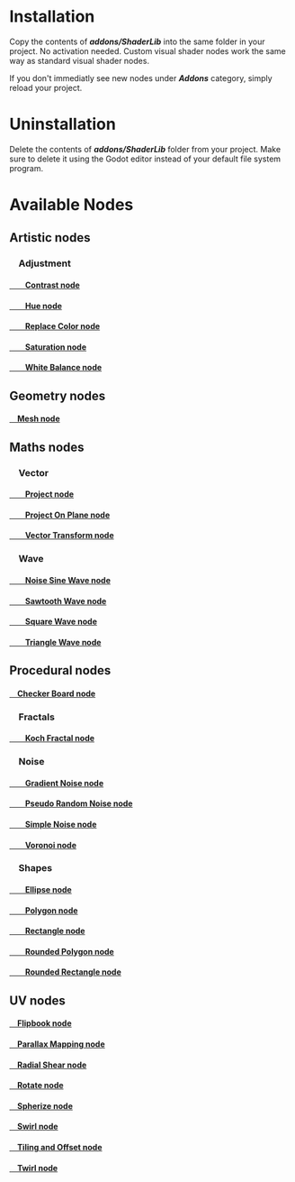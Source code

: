 # Installation
Copy the contents of **_addons/ShaderLib_** into the same folder in your project. No activation needed. Custom visual shader nodes work the same way as standard visual shader nodes.

If you don't immediatly see new nodes under **_Addons_** category, simply reload your project.
# Uninstallation
Delete the contents of **_addons/ShaderLib_** folder from your project. Make sure to delete it using the Godot editor instead of your default file system program.
# Available Nodes
<h2>Artistic nodes</h2>

<h3>&emsp;Adjustment</h3>

<h4><a href="/documentation/Nodes/Artistic/Adjustment/ContrastNode.md">&emsp;&emsp;Contrast node</a></h4>
<h4><a href="/documentation/Nodes/Artistic/Adjustment/HueNode.md">&emsp;&emsp;Hue node</a></h4>
<h4><a href="/documentation/Nodes/Artistic/Adjustment/ReplaceColorNode.md">&emsp;&emsp;Replace Color node</a></h4>
<h4><a href="/documentation/Nodes/Artistic/Adjustment/SaturationNode.md">&emsp;&emsp;Saturation node</a></h4>
<h4><a href="/documentation/Nodes/Artistic/Adjustment/WhiteBalanceNode.md">&emsp;&emsp;White Balance node</a></h4>

<h2>Geometry nodes</h2>

<h4><a href="/documentation/Nodes/Geometry/Mesh.md">&emsp;Mesh node</a></h4>

<h2>Maths nodes</h2>

<h3>&emsp;Vector</h3>

<h4><a href="/documentation/Nodes/Maths/Vector/Project.md">&emsp;&emsp;Project node</a></h4>
<h4><a href="/documentation/Nodes/Maths/Vector/ProjectOnPlane.md">&emsp;&emsp;Project On Plane node</a></h4>
<h4><a href="/documentation/Nodes/Maths/Vector/VectorTransform.md">&emsp;&emsp;Vector Transform node</a></h4>

<h3>&emsp;Wave</h3>

<h4><a href="/documentation/Nodes/Maths/Wave/NoiseSineWave.md">&emsp;&emsp;Noise Sine Wave node</a></h4>
<h4><a href="/documentation/Nodes/Maths/Wave/SawtoothWave.md">&emsp;&emsp;Sawtooth Wave node</a></h4>
<h4><a href="/documentation/Nodes/Maths/Wave/SquareWave.md">&emsp;&emsp;Square Wave node</a></h4>
<h4><a href="/documentation/Nodes/Maths/Wave/TriangleWave.md">&emsp;&emsp;Triangle Wave node</a></h4>

<h2>Procedural nodes</h2>

<h4><a href="/documentation/Nodes/Procedural/CheckerBoard.md">&emsp;Checker Board node</a></h4>

<h3>&emsp;Fractals</h3>

<h4><a href="/documentation/Nodes/Procedural/Shapes/KochFractal.md">&emsp;&emsp;Koch Fractal node</a></h4>

<h3>&emsp;Noise</h3>

<h4><a href="/documentation/Nodes/Procedural/Noise/GradientNoise.md">&emsp;&emsp;Gradient Noise node</a></h4>
<h4><a href="/documentation/Nodes/Procedural/Noise/PseudoRandomNoise.md">&emsp;&emsp;Pseudo Random Noise node</a></h4>
<h4><a href="/documentation/Nodes/Procedural/Noise/SimpleNoise.md">&emsp;&emsp;Simple Noise node</a></h4>
<h4><a href="/documentation/Nodes/Procedural/Noise/Voronoi.md">&emsp;&emsp;Voronoi node</a></h4>

<h3>&emsp;Shapes</h3>

<h4><a href="/documentation/Nodes/Procedural/Shapes/Ellipse.md">&emsp;&emsp;Ellipse node</a></h4>
<h4><a href="/documentation/Nodes/Procedural/Shapes/Polygon.md">&emsp;&emsp;Polygon node</a></h4>
<h4><a href="/documentation/Nodes/Procedural/Shapes/Rectangle.md">&emsp;&emsp;Rectangle node</a></h4>
<h4><a href="/documentation/Nodes/Procedural/Shapes/RoundedPolygon.md">&emsp;&emsp;Rounded Polygon node</a></h4>
<h4><a href="/documentation/Nodes/Procedural/Shapes/RoundedRectangle.md">&emsp;&emsp;Rounded Rectangle node</a></h4>

<h2>UV nodes</h2>

<h4><a href="/documentation/Nodes/UV/Flipbook.md">&emsp;Flipbook node</a></h4>
<h4><a href="/documentation/Nodes/UV/ParallaxMapping.md">&emsp;Parallax Mapping node</a></h4>
<h4><a href="/documentation/Nodes/UV/RadialShear.md">&emsp;Radial Shear node</a></h4>
<h4><a href="/documentation/Nodes/UV/Rotate.md">&emsp;Rotate node</a></h4>
<h4><a href="/documentation/Nodes/UV/Spherize.md">&emsp;Spherize node</a></h4>
<h4><a href="/documentation/Nodes/UV/Swirl.md">&emsp;Swirl node</a></h4>
<h4><a href="/documentation/Nodes/UV/TilingAndOffset.md">&emsp;Tiling and Offset node</a></h4>
<h4><a href="/documentation/Nodes/UV/Twirl.md">&emsp;Twirl node</a></h4>